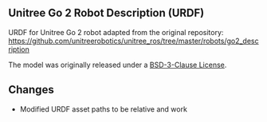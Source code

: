 ## Unitree Go 2 Robot Description (URDF)


URDF for Unitree Go 2 robot adapted from the original repository: https://github.com/unitreerobotics/unitree_ros/tree/master/robots/go2_description

The model was originally released under a [BSD-3-Clause License](LICENSE).

## Changes

- Modified URDF asset paths to be relative and work

